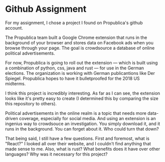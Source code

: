 # Github Assignment

For my assignment, I chose a project I found on Propublica's github account. 

The Propublica team built a Google Chrome extension that runs in the background of your browser and stores data on Facebook ads when you browse through your page. The goal is crowdsource a database of online political advertisements. 

For now, Propublica is going to roll out the extension — which is built using a combination of python, css, java and rust — for use in the German elections. The organization is working with German publicantions like Der Spiegel. Propublica hopes to have it bulletproofed for the 2018 US midterms.

I think this project is incredibly interesting. As far as I can see, the extension looks like it's pretty easy to create (I determined this by  comparing the size this repository to others). 

Political advertisements in the online realm is a topic that needs more data-driven coverage, especially for social media. And using an extension is an ingenius way to crowdsouce an investigation. You simply download it, and it runs in the background. You can forget about it. Who could turn that down?

That being said, I still have a few questions. First and foremost, what is "React?" I looked all over their website, and I couldn't find anything that made sense to me. Also, what is rust? What benefits does it have over other languages? Why was it necessary for this project?